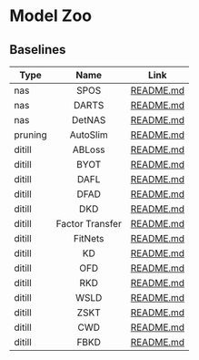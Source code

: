 # Model Zoo

## Baselines

| Type    |      Name       |                                                 Link                                                  |
| ------- | :-------------: | :---------------------------------------------------------------------------------------------------: |
| nas     |      SPOS       |        [README.md](https://github.com/open-mmlab/mmrazor/tree/dev-1.x/configs/nas/mmcls/spos)         |
| nas     |      DARTS      |        [README.md](https://github.com/open-mmlab/mmrazor/tree/dev-1.x/configs/nas/mmcls/darts)        |
| nas     |     DetNAS      |       [README.md](https://github.com/open-mmlab/mmrazor/tree/dev-1.x/configs/nas/mmdet/detnas)        |
| pruning |    AutoSlim     |    [README.md](https://github.com/open-mmlab/mmrazor/tree/dev-1.x/configs/pruning/mmcls/autoslim)     |
| ditill  |     ABLoss      |     [README.md](https://github.com/open-mmlab/mmrazor/tree/dev-1.x/configs/distill/mmcls/abloss)      |
| ditill  |      BYOT       |      [README.md](https://github.com/open-mmlab/mmrazor/tree/dev-1.x/configs/distill/mmcls/byot)       |
| ditill  |      DAFL       |      [README.md](https://github.com/open-mmlab/mmrazor/tree/dev-1.x/configs/distill/mmcls/dafl)       |
| ditill  |      DFAD       |      [README.md](https://github.com/open-mmlab/mmrazor/tree/dev-1.x/configs/distill/mmcls/dfad)       |
| ditill  |       DKD       |       [README.md](https://github.com/open-mmlab/mmrazor/tree/dev-1.x/configs/distill/mmcls/dkd)       |
| ditill  | Factor Transfer | [README.md](https://github.com/open-mmlab/mmrazor/tree/dev-1.x/configs/distill/mmcls/factor_transfer) |
| ditill  | FitNets | [README.md](https://github.com/open-mmlab/mmrazor/tree/dev-1.x/configs/distill/mmcls/fitnets) |
| ditill  |       KD        |       [README.md](https://github.com/open-mmlab/mmrazor/tree/dev-1.x/configs/distill/mmcls/kd)        |
| ditill  |       OFD       |       [README.md](https://github.com/open-mmlab/mmrazor/tree/dev-1.x/configs/distill/mmcls/ofd)       |
| ditill  |       RKD       |       [README.md](https://github.com/open-mmlab/mmrazor/tree/dev-1.x/configs/distill/mmcls/rkd)       |
| ditill  |      WSLD       |      [README.md](https://github.com/open-mmlab/mmrazor/tree/dev-1.x/configs/distill/mmcls/wsld)       |
| ditill  |      ZSKT       |      [README.md](https://github.com/open-mmlab/mmrazor/tree/dev-1.x/configs/distill/mmcls/zskt)       |
| ditill  |       CWD       |       [README.md](https://github.com/open-mmlab/mmrazor/tree/dev-1.x/configs/distill/mmdet/cwd)       |
| ditill  |      FBKD       |      [README.md](https://github.com/open-mmlab/mmrazor/tree/dev-1.x/configs/distill/mmdet/fbkd)       |
